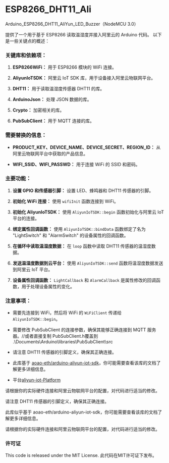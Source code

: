 # ESP8266_DHT11_Ali
Arduino_ESP8266_DHT11_AliYun_LED_Buzzer（NodeMCU 3.0）

提供了一个用于基于 ESP8266 读取温湿度并接入阿里云的 Arduino 代码。
以下是一些关键点的概述：

### 关键库和依赖项：

1. **ESP8266WiFi：**
   用于 ESP8266 模块的 WiFi 连接。

2. **AliyunIoTSDK：**
   阿里云 IoT SDK 库，用于设备接入阿里云物联网平台。

3. **DHT11：**
   用于读取温湿度传感器 DHT11 的库。

4. **ArduinoJson：**
   处理 JSON 数据的库。

5. **Crypto：**
   加密相关的库。

6. **PubSubClient：**
   用于 MQTT 连接的库。

### 需要替换的信息：

- **PRODUCT_KEY、DEVICE_NAME、DEVICE_SECRET、REGION_ID：**
  从阿里云物联网平台中获取的产品信息。

- **WIFI_SSID、WIFI_PASSWD：**
  用于连接 WiFi 的 SSID 和密码。

### 主要功能：

1. **设置 GPIO 和传感器引脚：**
   设置 LED、蜂鸣器和 DHT11 传感器的引脚。

2. **初始化 WiFi 连接：**
   使用 `wifiInit` 函数连接到 WiFi。

3. **初始化 AliyunIoTSDK：**
   使用 `AliyunIoTSDK::begin` 函数初始化与阿里云 IoT 平台的连接。

4. **绑定属性回调函数：**
   使用 `AliyunIoTSDK::bindData` 函数绑定了名为 "LightSwitch" 和 "AlarmSwitch" 的设备属性的回调函数。

5. **在循环中读取温湿度数据：**
   在 `loop` 函数中读取 DHT11 传感器的温湿度数据。

6. **发送温湿度数据到云平台：**
   使用 `AliyunIoTSDK::send` 函数将温湿度数据发送到阿里云 IoT 平台。

7. **设备属性回调函数：**
   `LightCallback` 和 `AlarmCallback` 是属性修改的回调函数，用于处理设备属性的变化。

### 注意事项：

- 需要先连接到 WiFi，然后将 WiFi 的 `WiFiClient` 传递给 `AliyunIoTSDK::begin`。
  
- 需要修改 PubSubClient 的连接参数，确保其能够正确连接到 MQTT 服务器。//或者直接复制 PubSubClient.h覆盖到  \.\Documents\Arduino\libraries\PubSubClient\src

- 请注意 DHT11 传感器的引脚定义，确保其正确连接。

- 此库基于 [aoao-eth/arduino-aliyun-iot-sdk](https://github.com/aoao-eth/arduino-aliyun-iot-sdk)，你可能需要查看该库的文档了解更多详细信息。

- 平台[aliyun-iot-Platform](https://living.aliyun.com/)

请根据你的实际硬件连接和阿里云物联网平台的配置，对代码进行适当的修改。

请注意 DHT11 传感器的引脚定义，确保其正确连接。

此库似乎基于 aoao-eth/arduino-aliyun-iot-sdk，你可能需要查看该库的文档了解更多详细信息。

请根据你的实际硬件连接和阿里云物联网平台的配置，对代码进行适当的修改。


### 许可证

This code is released under the MIT License.
此代码在MIT许可证下发布。
